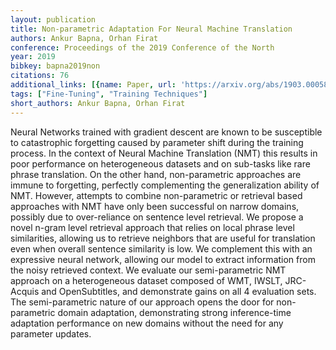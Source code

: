 ```yaml
---
layout: publication
title: Non-parametric Adaptation For Neural Machine Translation
authors: Ankur Bapna, Orhan Firat
conference: Proceedings of the 2019 Conference of the North
year: 2019
bibkey: bapna2019non
citations: 76
additional_links: [{name: Paper, url: 'https://arxiv.org/abs/1903.00058'}]
tags: ["Fine-Tuning", "Training Techniques"]
short_authors: Ankur Bapna, Orhan Firat
---
```

Neural Networks trained with gradient descent are known to be susceptible to
catastrophic forgetting caused by parameter shift during the training process.
In the context of Neural Machine Translation (NMT) this results in poor
performance on heterogeneous datasets and on sub-tasks like rare phrase
translation. On the other hand, non-parametric approaches are immune to
forgetting, perfectly complementing the generalization ability of NMT. However,
attempts to combine non-parametric or retrieval based approaches with NMT have
only been successful on narrow domains, possibly due to over-reliance on
sentence level retrieval. We propose a novel n-gram level retrieval approach
that relies on local phrase level similarities, allowing us to retrieve
neighbors that are useful for translation even when overall sentence similarity
is low. We complement this with an expressive neural network, allowing our
model to extract information from the noisy retrieved context. We evaluate our
semi-parametric NMT approach on a heterogeneous dataset composed of WMT, IWSLT,
JRC-Acquis and OpenSubtitles, and demonstrate gains on all 4 evaluation sets.
The semi-parametric nature of our approach opens the door for non-parametric
domain adaptation, demonstrating strong inference-time adaptation performance
on new domains without the need for any parameter updates.